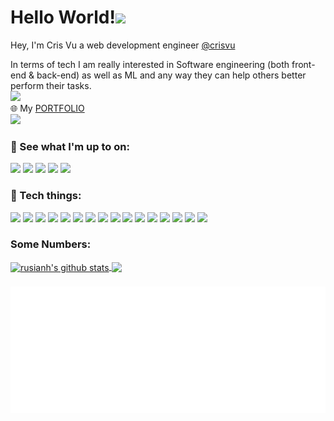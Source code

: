 # Hello World!<img src="https://raw.githubusercontent.com/MartinHeinz/MartinHeinz/master/wave.gif" width="30px">
Hey, I'm Cris Vu a web development engineer [@crisvu](https://www.vietanhvu.com) 
<!-- and a Computer Science and Master of Management student [@The University of British Columbia](https://www.ubc.ca/). I'm also an engagement director [@nwPlus] (https://www.nwplus.io/), the organizers of Western Canada's largest hackathon, and previously worked as an iOS engineering intern [@Tailored Apps](https://www.tailored-apps.com/) and as an undergraduate researcher at The University of British Columbia. -->

In terms of tech I am really interested in Software engineering (both front-end & back-end) as well as ML and any way they can help others better perform their tasks.                                
<img style="text-align: center;" src="https://media4.giphy.com/media/20g3XJ3UPdYsdrvK6L/giphy.gif"/></br>
🌐 My [PORTFOLIO](https://rusianh.github.io/)    
![](https://komarev.com/ghpvc/?username=your-github-rusianh&color=blueviolet) <br>

<!--When I'm not busy with the above I enjoy doing crosswords, taking and editing photos or working on my [@YouTube](https://youtube.com/c/rusianh) channel.

🌐 My [PORTFOLIO](https://rusianh.github.io/)-->


### 👀 See what I'm up to on:
[![](https://img.shields.io/badge/facebook-informational?style=flat-square&logo=Facebook&logoColor=white&link=https://www.facebook.com/in/sophiemb/)](https://www.facebook.com/crisvuprogramming/)
[![](https://img.shields.io/badge/Instagram-purple?style=flat-square&logo=Instagram&logoColor=white&link=https://www.instagram.com/sophiemberger/)](https://www.instagram.com/rememberth3name/)
[![](https://img.shields.io/badge/LinkedIn-informational?style=flat-square&logo=LinkedIn&logoColor=white&link=https://www.linkedin.com/in/sophiemb/)](https://www.linkedin.com/in/rusianh/)
[![](https://img.shields.io/badge/YouTube-red?style=flat-square&logo=YouTube&logoColor=white&link=https://youtube.com/c/SophieBergerCreates)](https://youtube.com/c/vietanhvu.com)
[![](https://img.shields.io/badge/Twitter-blue?style=flat-square&logo=Twitter&logoColor=white&link=https://twitter.com/bergermsophie)](https://twitter.com/rusianhh)

### 👾 Tech things:
![](https://img.shields.io/badge/Python-informational?style=flat-square&logo=Python&logoColor=white)
![](https://img.shields.io/badge/Java-critical?style=flat-square&logo=Java)
![](https://img.shields.io/badge/Swift-black?style=flat-square&logo=Swift)
![](https://img.shields.io/badge/Firebase-black?style=flat-square&logo=Firebase)
![](https://img.shields.io/badge/React-black?style=flat-square&logo=React)
![](https://img.shields.io/badge/HTML5-orange?style=flat-square&logo=HTML5&logoColor=white)
![](https://img.shields.io/badge/CSS3-blue?style=flat-square&logo=CSS3&logoColor=white)
![](https://img.shields.io/badge/C-yellow?style=flat-square&logo=C&logoColor=white)
![](https://img.shields.io/badge/C++-informational?style=flat-square&logo=C&logoColor=white)
![](https://img.shields.io/badge/Kotlin-informational?style=flat-square&logo=Kotlin&logoColor=white)
![](https://img.shields.io/badge/JavaScript-black?style=flat-square&logo=JavaScript)
![](https://img.shields.io/badge/PHP-black?style=flat-square&logo=php)
![](https://img.shields.io/badge/Tensorflow-orange?style=flat-square&logo=Tensorflow&logoColor=white)
![](https://img.shields.io/badge/Numpy-informational?style=flat-square&logo=Numpy&logoColor=white)
![](https://img.shields.io/badge/GitHub-black?style=flat-square&logo=GitHub)
![](https://img.shields.io/badge/Git-orange?style=flat-square&logo=Git&logoColor=white)



### Some Numbers: 
<a href="https://github.com/rusianh">
  <img align="center" src="https://github-readme-stats.vercel.app/api?username=rusianh&show_icons=true&include_all_commits=true&theme=tokyonight" alt="rusianh's github stats" />
</a>
<a href="https://github.com/rusianh">
  <img align="center" src="https://github-readme-stats.vercel.app/api/top-langs/?username=rusianh&layout=compact&show_icons=true&theme=tokyonight" />
</a>
<br>
</hr>

###

<img src="https://github.com/rusianh/rusianh/blob/main/rusianh1.svg"/>
